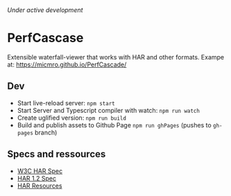 *Under active development*

# PerfCascase
Extensible waterfall-viewer that works with HAR and other formats.
Exampe at: https://micmro.github.io/PerfCascade/

## Dev
- Start live-reload server: `npm start`
- Start Server and Typescript compiler with watch: `npm run watch`
- Create uglified version: `npm run build`
- Build and publish assets to Github Page `npm run ghPages` (pushes to `gh-pages` branch)


## Specs and ressources

- [W3C HAR Spec](https://w3c.github.io/web-performance/specs/HAR/Overview.html)
- [HAR 1.2 Spec](http://www.softwareishard.com/blog/har-12-spec)
- [HAR Resources](https://github.com/ahmadnassri/har-resources)
